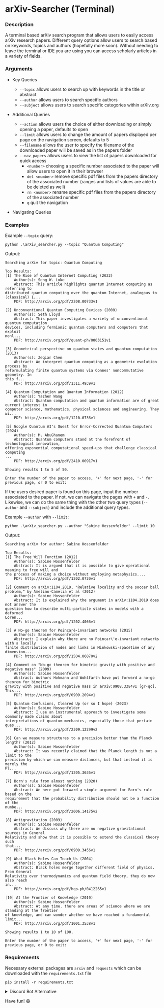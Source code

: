 # arXiv-Searcher (Terminal)

### Description
A terminal based arXiv search program that allows users to easily access arXiv research papers. Different query options allow users to search based on keywords, topics and authors (hopefully more soon). Without needing to leave the terminal or IDE you are using you can access scholarly articles in a variety of fields. 

### Arguments
- Key Queries
    - `--topic` allows users to search up with keywords in the title or abstract
    - `--author` allows users to search specific authors
    - `--subject` allows users to search specific categories within arXiv.org

- Additional Queries
    - `--action` allows users the choice of either downloading or simply opening a paper, defaults to open
    - `--limit` allows users to change the amount of papers displayed per page on the navigation screen, defaults to 5
    - `--filename` allows the user to specify the filename of the downloaded paper will be saved as in the papers folder
    - `--nav_papers` allows users to view the list of papers downloaded for quick access
        - `<number>` choosing a specific number associated to the paper will allow users to open it in their browser
        - `del <number>` remove specific pdf files from the papers directory of the associated number (ranges and lists of values are able to be deleted as well)
        - `rn <number>` rename specific pdf files from the papers directory of the associated number
        - `q` quit the navigation

- Navigating Queries

### Examples

Example `--topic` query:
```
python .\arXiv_searcher.py --topic "Quantum Computing" 
```
Output:
```
Searching arXiv for topic: Quantum Computing

Top Results:
[1] The Rise of Quantum Internet Computing (2022)
    Author(s): Seng W. Loke
    Abstract: This article highlights quantum Internet computing as referring to
distributed quantum computing over the quantum Internet, analogous to
(classical) I...
    PDF: http://arxiv.org/pdf/2208.00733v1

[2] Unconventional Quantum Computing Devices (2000)
    Author(s): Seth Lloyd
    Abstract: This paper investigates a variety of unconventional quantum computation
devices, including fermionic quantum computers and computers that exploit
nonl...
    PDF: http://arxiv.org/pdf/quant-ph/0003151v1

[3] Geometrical perspective on quantum states and quantum computation (2013)
    Author(s): Zeqian Chen
    Abstract: We interpret quantum computing as a geometric evolution process by
reformulating finite quantum systems via Connes' noncommutative geometry. In
this f...
    PDF: http://arxiv.org/pdf/1311.4939v1

[4] Quantum Computation and Quantum Information (2012)
    Author(s): Yazhen Wang
    Abstract: Quantum computation and quantum information are of great current interest in
computer science, mathematics, physical sciences and engineering. They wi...
    PDF: http://arxiv.org/pdf/1210.0736v1

[5] Google Quantum AI's Quest for Error-Corrected Quantum Computers (2024)
    Author(s): M. AbuGhanem
    Abstract: Quantum computers stand at the forefront of technological innovation,
offering exponential computational speed-ups that challenge classical computing
...
    PDF: http://arxiv.org/pdf/2410.00917v1

Showing results 1 to 5 of 50.

Enter the number of the paper to access, '+' for next page, '-' for previous page, or 0 to exit:
```

If the users desired paper is found on this page, input the number associated to the paper. If not, we can navigate the pages with `+` and `-`. Likewise, we can do the same thing with the other two query types (`--author` and `--subject`) and include the additional query types.

Example `--author` with `--limit`:
```
python .\arXiv_searcher.py --author "Sabine Hossenfelder" --limit 10
```
Output:
```
Searching arXiv for author: Sabine Hossenfelder

Top Results:
[1] The Free Will Function (2012)
    Author(s): Sabine Hossenfelder
    Abstract: It is argued that it is possible to give operational meaning to free will and
the process of making a choice without employing metaphysics....
    PDF: http://arxiv.org/pdf/1202.0720v1

[2] Comment on arXiv:1104.2019, "Relative locality and the soccer ball problem," by Amelino-Camelia et al (2012)
    Author(s): Sabine Hossenfelder
    Abstract: It is explained why the argument in arXiv:1104.2019 does not answer the
question how to describe multi-particle states in models with a deformed
Loren...
    PDF: http://arxiv.org/pdf/1202.4066v1

[3] A No-go theorem for Poincaré-invariant networks (2015)
    Author(s): Sabine Hossenfelder
    Abstract: I explain why there are no Poincar\'e-invariant networks with a locally
finite distribution of nodes and links in Minkowski-spacetime of any dimension...
    PDF: http://arxiv.org/pdf/1504.06070v2

[4] Comment on "No-go theorem for bimetric gravity with positive and negative mass" (2009)
    Author(s): Sabine Hossenfelder
    Abstract: Authors Hohmann and Wohlfarth have put forward a no-go theorem for bimetric
gravity with positive and negative mass in arXiv:0908.3384v1 [gr-qc]. This...
    PDF: http://arxiv.org/pdf/0909.2094v1

[5] Quantum Confusions, Cleared Up (or so I hope) (2023)
    Author(s): Sabine Hossenfelder
    Abstract: I use an instrumental approach to investigate some commonly made claims about
interpretations of quantum mechanics, especially those that pertain ques...
    PDF: http://arxiv.org/pdf/2309.12299v2

[6] Can we measure structures to a precision better than the Planck length? (2012)
    Author(s): Sabine Hossenfelder
    Abstract: It was recently claimed that the Planck length is not a limit to the
precision by which we can measure distances, but that instead it is merely the
Pl...
    PDF: http://arxiv.org/pdf/1205.3636v1

[7] Born's rule from almost nothing (2020)
    Author(s): Sabine Hossenfelder
    Abstract: We here put forward a simple argument for Born's rule based on the
requirement that the probability distribution should not be a function of the
numbe...
    PDF: http://arxiv.org/pdf/2006.14175v2

[8] Antigravitation (2009)
    Author(s): Sabine Hossenfelder
    Abstract: We discuss why there are no negative gravitational sources in General
Relativity and show that it is possible to extend the classical theory such
that...
    PDF: http://arxiv.org/pdf/0909.3456v1

[9] What Black Holes Can Teach Us (2004)
    Author(s): Sabine Hossenfelder
    Abstract: Black holes merge together different field of physics. From General
Relativity over thermodynamics and quantum field theory, they do now also reach
in...
    PDF: http://arxiv.org/pdf/hep-ph/0412265v1

[10] At the Frontier of Knowledge (2010)
    Author(s): Sabine Hossenfelder
    Abstract: At any time, there are areas of science where we are standing at the frontier
of knowledge, and can wonder whether we have reached a fundamental limit...
    PDF: http://arxiv.org/pdf/1001.3538v1

Showing results 1 to 10 of 100.

Enter the number of the paper to access, '+' for next page, '-' for previous page, or 0 to exit:
```

### Requirements
Necessary external packages are `arxiv` and `requests` which can be downloaded with the `requirements.txt` file
```
pip install -r requirements.txt
```
<details>
<summary>Discord Bot Alternative</summary>
<br>
Work in Progress 😢
</details>

Have fun! :smiley:
